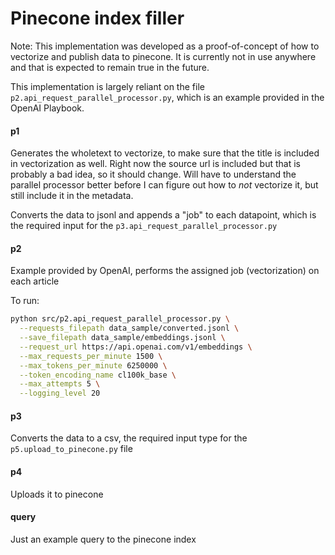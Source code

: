 # Pinecone index filler
Note: This implementation was developed as a proof-of-concept of how to vectorize and publish data to pinecone. It is currently not in use anywhere and that is expected to remain true in the future.

This implementation is largely reliant on the file `p2.api_request_parallel_processor.py`, which is an example provided in the OpenAI Playbook.

#### p1
Generates the wholetext to vectorize, to make sure that the title is included in vectorization as well. Right now the source url is included but that is probably a bad idea, so it should change. Will have to understand the parallel processor better before I can figure out how to *not* vectorize it, but still include it in the metadata.

Converts the data to jsonl and appends a "job" to each datapoint, which is the required input for the `p3.api_request_parallel_processor.py`

#### p2
Example provided by OpenAI, performs the assigned job (vectorization) on each article

To run:
```bash
python src/p2.api_request_parallel_processor.py \
  --requests_filepath data_sample/converted.jsonl \
  --save_filepath data_sample/embeddings.jsonl \
  --request_url https://api.openai.com/v1/embeddings \
  --max_requests_per_minute 1500 \
  --max_tokens_per_minute 6250000 \
  --token_encoding_name cl100k_base \
  --max_attempts 5 \
  --logging_level 20
```

#### p3
Converts the data to a csv, the required input type for the `p5.upload_to_pinecone.py` file

#### p4
Uploads it to pinecone

#### query
Just an example query to the pinecone index
